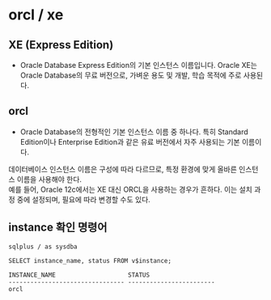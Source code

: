 # orcl / xe
## XE (Express Edition)
* Oracle Database Express Edition의 기본 인스턴스 이름입니다. Oracle XE는 Oracle Database의 무료 버전으로, 가벼운 용도 및 개발, 학습 목적에 주로 사용된다.

## orcl
* Oracle Database의 전형적인 기본 인스턴스 이름 중 하나다. 특히 Standard Edition이나 Enterprise Edition과 같은 유료 버전에서 자주 사용되는 기본 이름이다.

데이터베이스 인스턴스 이름은 구성에 따라 다르므로, 특정 환경에 맞게 올바른 인스턴스 이름을 사용해야 한다.  
예를 들어, Oracle 12c에서는 XE 대신 ORCL을 사용하는 경우가 흔하다. 이는 설치 과정 중에 설정되며, 필요에 따라 변경할 수도 있다.

## instance 확인 명령어
```
sqlplus / as sysdba

SELECT instance_name, status FROM v$instance;

INSTANCE_NAME                    STATUS
-------------------------------- ------------------------
orcl
```   
